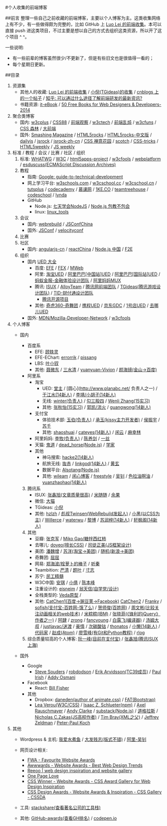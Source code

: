 #个人收集的前端博客

##前言
整理一些自己之前收藏的前端博客，主要以个人博客为主。这类收集网络上有不少，有一些做得颇为完整的，比如 GitHub 上 [Luo Lei 的前端收集](https://github.com/foru17/front-end-collect)。本可以直接 push 进这类项目，不过主要是想以自己的方式去组织这类资源，所以开了这个项目 ^ ^。

一些说明:

* 有一些前辈的博客虽然很少/不更新了，但是有些旧文也是很值得一看的；
* 每个星期日更新。

##目录

1. 资源集
	* 其他人的收藏: [Luo Lei 的前端收集](https://github.com/foru17/front-end-collect) / [小倪(TGideas)的收集](http://www.whycss.com/) / [cnblogs 上的一个帖子](http://www.cnblogs.com/jingangel/archive/2012/06/16/2551535.html) / [知乎: 可以通过什么途径了解前端研发的最新资讯?](http://www.zhihu.com/question/29940477/answer/46269351)
	* 书籍资源: [it-eBook](http://it-ebooks.info/) / [50 Free Books for Web Designers & Developers-2014](http://speckyboy.com/2015/01/12/free-web-design-ebooks-2014/)
2. 聚合类博客
	* 国内: [w3cplus](http://www.w3cplus.com/) / [CSS88](http://www.css88.com/) / [前端观察](http://www.qianduan.net/) / [w3ctech](http://www.w3ctech.com/) / [前端乱炖](http://www.html-js.com/) / [w3cfuns](http://www.w3cfuns.com/) / [CSS 森林](http://www.cssforest.org/) / [大前端](http://www.daqianduan.com/)
	* 国外: [Smashing Magazine](http://www.smashingmagazine.com/) / [HTML5rocks](http://www.html5rocks.com/) / [HTML5rocks-中文版](http://www.html5rocks.com/zh/) / [dailyjs](http://dailyjs.com/) / [jsrock](http://jsrocks.org/) / [jsrock-zh-cn](http://jsrocks.org/cn/) / [CSS 禅意花园](http://www.csszengarden.com/) / [scotch](https://scotch.io/) / [CSS-tricks](https://css-tricks.com/) / [HTML5weekly](http://html5weekly.com/) / [JS weekly](http://javascriptweekly.com/)
3. 标准 / 教程 / 会议 / 比赛 / 社区 / 组织
	1. 标准: [WHATWG](https://whatwg.org/) / [W3C](https://www.w3.org) / [html5apps-project](http://html5apps-project.eu/) / [w3cfools](http://www.w3fools.com/) / [webplatform](http://www.webplatform.org/) / [esduscuss(ECMAScript Discussion Archives)](https://esdiscuss.org/)
	2. 教程
		* 指南: [Google: guide-to-technical-development](https://www.google.com/about/careers/students/guide-to-technical-development.html)
		* 网上学习平台: [w3schools.com](http://www.w3schools.com/) / [w3cschool.cc](http://www.w3cschool.cc/) / [w3cschool.cn](http://www.w3cschool.cn/) / [tutsplus](http://tutsplus.com/) / [codecademy](http://www.codecademy.co) / [慕课网](http://www.imooc.com/) / [1KE.CO](http://1ke.co/) / [teamtreehouse](https://teamtreehouse.com/) / [codeschool](https://www.codeschool.com/) / [lynda](http://www.lynda.com/)
		* GitHub
			* Node.js: [七天学会NodeJS](https://github.com/nqdeng/7-days-nodejs) / [Node.js 包教不包会](https://github.com/alsotang/node-lessons)
			* linux: [linux_tools](https://github.com/me115/linuxtools_rst)
	3. 会议
		* 国内: [webrebuild](http://www.webrebuild.org/) / [JSConfChina](http://jsconf.cn/)
		* 国外: [JSConf](http://jsconf.com/) / [velocityconf](http://velocityconf.com/)
	4. 比赛
	5. 社区
		* 国内: [angularjs-cn](http://angularjs.cn/) / [reactChina](http://react-china.org/) / [Node.js 中国](https://cnodejs.org/) / [F2E](http://www.f2e.im/)
	6. 组织
		* 国内
			[UED 大全](http://rensanning.iteye.com/blog/1585046)
			* 百度: [EFE](http://efe.baidu.com) / [FEX](http://fex.baidu.com/) / [MWeb](http://mweb.baidu.com/)
			* 阿里: [淘宝UED](http://ued.taobao.org/blog/) / [阿里巴巴[中国站]UED](http://www.aliued.cn/) / [阿里巴巴[国际站]UED](http://www.aliued.com/) / [蚂蚁金服-金融体验设计团队](http://alipayifed.com) / [阿里妈妈MUX](http://mux.alimama.com/)
			* 腾讯: [ISUX](http://isux.tencent.com/) / [AlloyTeam](http://www.alloyteam.com/) / [腾讯网前端团队](http://qqfe.org/) / [TGideas(腾讯游戏设计团队)](http://tgideas.qq.com/) / [TID-财付通设计团队](http://tid.tenpay.com/)
				* [腾讯开源项目](http://tencentopen.github.io/)
			* 其他: [奇虎360-奇舞团](http://www.75team.com/) / [携程UED](http://ued.ctrip.com/blog/?cat=3) / [京东GDC](http://jdc.jd.com/about) / [1号店UED](http://ued.yhd.com/blog) / [去哪儿UED](http://ued.yhd.com/blog)
		* 国外: [MDN/Mozilla-Developer-Network](https://developer.mozilla.org) / [w3cfools](http://www.w3fools.com/)
4. 个人博客
	* 国内
		* 百度系
			* EFE: [顾轶灵](http://lync.in/)
			* EFE-EChart: [errorrik](http://hi.baidu.com/erik168) / [pissang](http://weibo.com/pissang)
			* LBS: [叶小钗](http://www.cnblogs.com/yexiaochai)
			* 其他: [聂微东](http://www.cnblogs.com/Darren_code/) / [三水清](http://js8.in/) / [yuanyuan-Vivion](http://www.bokeyy.com/) / [颜海镜(金山->百度)](http://yanhaijing.com/)
		* 阿里系
			* 淘宝
				* UED: [堂主](http://www.osmn00.com) / [圆心](http://www.planabc.net/ 负责人之一) / [于江水(14新人)](http://yujiangshui.com/) / [李靖/小胡子(14新人)](http://barretlee.com/)
				* 无线: [winter(负责人)](http://www.cnblogs.com/winter-cn) / [勾三股四](http://jiongks.name/about/) / [Wenli Zhang(15实习)](http://zhangwenli.com/)
				* 其他: [张秋怡(15实习)](http://joyeecheung.cnblogs.com/) / [郭凯/流火](http://www.benben.cc/) / [guangwong(14新人)](http://guangwong.com/)
			* 支付宝
				* 体验技术部: [玉伯(负责人)](http://lifesinger.github.com/) / [承玉(kissy主力开发者)](http://blog.yiminghe.me/) / [侯振宇](http://www.cnblogs.com/sskyy/) / [苏千](http://fengmk2.com/)
				* 其他: [shaoshuai](http://shaoshuai.me/) / [cateyes(14新人)](http://cateyes.blue/) / [闲云](http://hotoo.me/) / [麻幸林](http://www.hsinglin.com)
			* 阿里妈妈: [李牧(负责人)](http://limu.iteye.com/) / [陈养剑](http://cyj.me/about/) / [一丝](http://www.iyunlu.com/view/)
			* 天猫: [鬼道](http://luics.com/?from=inf&wvr=5&loc=infblog) / [dead_horse(Node.js)](https://github.com/dead-horse) / [学家](http://6174.github.io/)
			* 其他
				* 神马搜索: [hacke2(14新人)](http://www.hacke2.cn/)
				* 航旅无线: [抜赤](http://jayli.github.io/blog/) / [linkgod(14新人)](http://www.linkgod.net/) / [黄玄](http://huangxuan.me/)
				* 数据平台: [Alsotang(Node.js)](http://fxck.it)
				* 其他: [wileam](http://wileam.com/) / [闲心博客](http://sentsin.com/) / [freestyle](http://freestyle21.cn/about/) / [吴钊](http://www.neoease.com/) / [色拉油啊油](http://www.cnblogs.com/dolphinX/) / [yuanzhaohao(14新人)](http://www.yuanzhaohao.com/)
		3. 腾讯系
			* ISUX: [张鑫旭(文章质量很高)](http://www.zhangxinxu.com/) / [米随随](http://s5s5.me/) / [余果](http://yuguo.us/)
			* 微信: [大猫](http://bigc.at/)
			* TGideas: [小倪](http://www.smallni.com/about/)
			* 其他: [hzlzh](http://hzlzh.io/) / [彪叔Twinsen(WebRebuild发起人)](http://www.twinsenliang.net/) / [小黑(以CSS为主)](http://xiaoho.com/) / [Willerce](http://willerce.com/) / [waterwu](http://blog.waterwu.me/) / [黎博](http://www.mxgw.info/) / [苏润梓(14新人)](http://www.surunzi.com/) / [轩枫阁(14新人)](http://www.xuanfengge.com/)
		4. 其他
			* 豆瓣: [张克军](http://hikejun.com/) / [Miko Gao/糖拌西红柿](http://gaowhen.com/)
			* 去哪儿: [doyeo(擅长CSS)](http://blog.doyoe.com/) / [司徒正美(JS框架设计)](http://www.cnblogs.com/rubylouvre/)
			* 美团: [潘魏增](http://panweizeng.com/?from=inf&wvr=5&loc=infblog) / [苏洋(淘宝->美团)](http://www.soulteary.com/)	/ [随机(新浪->美团)](http://random.cnblogs.com)
			* 奇舞团: [屈屈](https://www.imququ.com/)
			* 网易: [郑海波/栓萝卜的棒子](http://leeluolee.github.io/) / [听秦](http://weibo.com/unbug)
			* Teambition: [严清](http://github.com/zensh) / [题叶](http://tiye.me) / [寸志](http://island205.com/)
			* 苏宁: [民工精髓](http://xufei.gitpress.org)
			* W3C中国: [安琪](http://weibo.com/angelatw3c) / [小倩](http://weibo.com/siusinng) / [陈本峰](http://weibo.com/chenbenfeng)
			* 注重设计的: [eisneim](http://eisneim.github.io/) / [翁天信(自学党/设计)](http://blog.dandyweng.com/)
			* 全栈类型的: [Veda原型](http://www.nowamagic.net/) /
			* 其他: [CatChen1(百度->豌豆荚->Facebook)](http://chinese.catchen.me/) [CatChen2](http://cathsfz.cnblogs.com/) / [Franky](http://www.cnblogs.com/_franky/) / [sofish(支付宝-百姓网-饿了么)](http://sofi.sh/) / [贺师俊(百姓网)](http://hax.iteye.com/) / [周文彬(比较关注动画相关的web技术)](http://www.zhouwenbin.com) / [米粽粽(IBM)](http://myst729.github.io/) / [张晓菲(《锋利的jQuery》作者之一)](http://shawphy.com/) / [阿肆](http://www.ivershuo.com/) / [zrong](http://zengrong.net/) / [fancyoung](http://fancyoung.com/) / [白露飞(编译器)](http://typeof.net/) / [汤姆大叔](http://www.cnblogs.com/TomXu) / [justjavac/迷渡](http://justjavac.com/) / [豪情](http://jikey.cnblogs.com/) / [次碳酸钴](http://www.web-tinker.com/) /  [thonatos](http://www.thonatos.com/blog) / [小懒(14新人)](http://laispace.com/) / [代码家](http://blog.daimajia.com/) / [赵成(Atom)](http://cheng.guru/) / [廖雪峰(有Git和Python教程)](http://www.liaoxuefeng.com/) / [rlog](http://rlog.cn/)
		5. 综合质量较高的个人博客: [阮一峰(目前在支付宝)](http://www.ruanyifeng.com/blog/) / [张鑫旭(腾讯ISUX上海)](http://www.zhangxinxu.com/)

	* 国外
		* Google
			* [Steve Souders](http://www.stevesouders.com/) / [robdodson](http://robdodson.me/) / [Erik Arvidsson(TC39成员)](http://erik.eae.net) / [Paul Irish](http://www.paulirish.com/) / [Addy Osmani](http://addyosmani.com/blog/)
		* Facebook
			* React: [Bill Fisher](http://fisherwebdev.com/about)
		* 其他 
			* Dropbox: [daneden(author of animate.css)](http://daneden.me/) / [FAT(Bootstrap)](http://byfat.xxx/)
			* [Lea Verou(W3C/CSS)](http://lea.verou.me/) / [Isaac Z. Schlueter(npm)](http://izs.me/) / [Axel Rauschmayer](http://www.2ality.com/) / [Andy Clarke](http://www.stuffandnonsense.co.uk/)
 / [substack(Node.js)](http://substack.net/) / [道格拉斯](http://www.crockford.com/) / [Nicholas C.Zakas(JS高程作者)](http://www.nczonline.net/) / [Tim Bray(XML之父)](http://www.tbray.org/ongoing/) / [Jeffrey Zeldman](http://www.zeldman.com/) / [Peter-Paul Koch](http://www.webstandards.org/about/members/ppk/)
5. 其他
	* Wordpress & 主机: [我爱水煮鱼](http://blog.wpjam.com/) / [大发贱志(版式不错)](http://fatesinger.com/) / [阿里-吴钊](http://www.neoease.com/)

	* 网页设计相关: 
		* [FWA - Favourite Website Awards](http://www.thefwa.com/)
		* [Awwwards - Website Awards - Best Web Design Trends](http://www.awwwards.com/)
		* [Reeoo | web design inspiration and website gallery](http://reeoo.com/)
		* [One Page Love](https://onepagelove.com/)
		* [CSS Winner - Website Awards - CSS Award Gallery for Web Design Inspiration](http://www.csswinner.com/)
		* [CSS Design Awards - Website Awards &amp; Inspiration - CSS Gallery - CSSDA](http://www.cssdesignawards.com/)
	* 工具: [stackshare(查看著名公司的工具栈)](http://stackshare.io/)
	* 其他: [GitHub-awards(查看GH排名)](http://github-awards.com/) / [codepen.io](http://codepen.io/)















